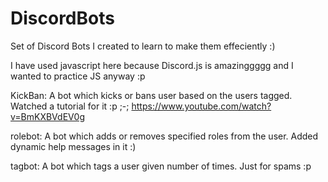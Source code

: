 # DiscordBots
Set of Discord Bots I created to learn to make them effeciently :)

I have used javascript here because Discord.js is amazinggggg and I wanted to practice JS anyway :p

KickBan: A bot which kicks or bans user based on the users tagged. Watched a tutorial for it :p ;-; https://www.youtube.com/watch?v=BmKXBVdEV0g

rolebot: A bot which adds or removes specified roles from the user. Added dynamic help messages in it :)

tagbot: A bot which tags a user given number of times. Just for spams :p
